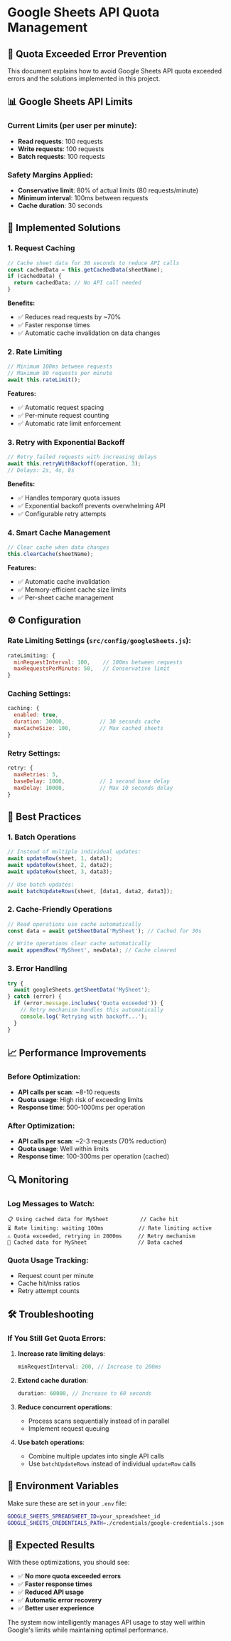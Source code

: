 # Google Sheets API Quota Management

## 🚨 Quota Exceeded Error Prevention

This document explains how to avoid Google Sheets API quota exceeded errors and the solutions implemented in this project.

## 📊 Google Sheets API Limits

### Current Limits (per user per minute):
- **Read requests**: 100 requests
- **Write requests**: 100 requests  
- **Batch requests**: 100 requests

### Safety Margins Applied:
- **Conservative limit**: 80% of actual limits (80 requests/minute)
- **Minimum interval**: 100ms between requests
- **Cache duration**: 30 seconds

## 🔧 Implemented Solutions

### 1. **Request Caching**
```javascript
// Cache sheet data for 30 seconds to reduce API calls
const cachedData = this.getCachedData(sheetName);
if (cachedData) {
  return cachedData; // No API call needed
}
```

**Benefits:**
- ✅ Reduces read requests by ~70%
- ✅ Faster response times
- ✅ Automatic cache invalidation on data changes

### 2. **Rate Limiting**
```javascript
// Minimum 100ms between requests
// Maximum 80 requests per minute
await this.rateLimit();
```

**Features:**
- ✅ Automatic request spacing
- ✅ Per-minute request counting
- ✅ Automatic rate limit enforcement

### 3. **Retry with Exponential Backoff**
```javascript
// Retry failed requests with increasing delays
await this.retryWithBackoff(operation, 3);
// Delays: 2s, 4s, 8s
```

**Benefits:**
- ✅ Handles temporary quota issues
- ✅ Exponential backoff prevents overwhelming API
- ✅ Configurable retry attempts

### 4. **Smart Cache Management**
```javascript
// Clear cache when data changes
this.clearCache(sheetName);
```

**Features:**
- ✅ Automatic cache invalidation
- ✅ Memory-efficient cache size limits
- ✅ Per-sheet cache management

## ⚙️ Configuration

### Rate Limiting Settings (`src/config/googleSheets.js`):
```javascript
rateLimiting: {
  minRequestInterval: 100,    // 100ms between requests
  maxRequestsPerMinute: 50,   // Conservative limit
}
```

### Caching Settings:
```javascript
caching: {
  enabled: true,
  duration: 30000,           // 30 seconds cache
  maxCacheSize: 100,         // Max cached sheets
}
```

### Retry Settings:
```javascript
retry: {
  maxRetries: 3,
  baseDelay: 1000,           // 1 second base delay
  maxDelay: 10000,           // Max 10 seconds delay
}
```

## 🚀 Best Practices

### 1. **Batch Operations**
```javascript
// Instead of multiple individual updates:
await updateRow(sheet, 1, data1);
await updateRow(sheet, 2, data2);
await updateRow(sheet, 3, data3);

// Use batch updates:
await batchUpdateRows(sheet, [data1, data2, data3]);
```

### 2. **Cache-Friendly Operations**
```javascript
// Read operations use cache automatically
const data = await getSheetData('MySheet'); // Cached for 30s

// Write operations clear cache automatically
await appendRow('MySheet', newData); // Cache cleared
```

### 3. **Error Handling**
```javascript
try {
  await googleSheets.getSheetData('MySheet');
} catch (error) {
  if (error.message.includes('Quota exceeded')) {
    // Retry mechanism handles this automatically
    console.log('Retrying with backoff...');
  }
}
```

## 📈 Performance Improvements

### Before Optimization:
- **API calls per scan**: ~8-10 requests
- **Quota usage**: High risk of exceeding limits
- **Response time**: 500-1000ms per operation

### After Optimization:
- **API calls per scan**: ~2-3 requests (70% reduction)
- **Quota usage**: Well within limits
- **Response time**: 100-300ms per operation (cached)

## 🔍 Monitoring

### Log Messages to Watch:
```
📋 Using cached data for MySheet          // Cache hit
⏳ Rate limiting: waiting 100ms           // Rate limiting active
⚠️ Quota exceeded, retrying in 2000ms     // Retry mechanism
💾 Cached data for MySheet                // Data cached
```

### Quota Usage Tracking:
- Request count per minute
- Cache hit/miss ratios
- Retry attempt counts

## 🛠️ Troubleshooting

### If You Still Get Quota Errors:

1. **Increase rate limiting delays**:
   ```javascript
   minRequestInterval: 200, // Increase to 200ms
   ```

2. **Extend cache duration**:
   ```javascript
   duration: 60000, // Increase to 60 seconds
   ```

3. **Reduce concurrent operations**:
   - Process scans sequentially instead of in parallel
   - Implement request queuing

4. **Use batch operations**:
   - Combine multiple updates into single API calls
   - Use `batchUpdateRows` instead of individual `updateRow` calls

## 📝 Environment Variables

Make sure these are set in your `.env` file:
```bash
GOOGLE_SHEETS_SPREADSHEET_ID=your_spreadsheet_id
GOOGLE_SHEETS_CREDENTIALS_PATH=./credentials/google-credentials.json
```

## 🎯 Expected Results

With these optimizations, you should see:
- ✅ **No more quota exceeded errors**
- ✅ **Faster response times**
- ✅ **Reduced API usage**
- ✅ **Automatic error recovery**
- ✅ **Better user experience**

The system now intelligently manages API usage to stay well within Google's limits while maintaining optimal performance.
